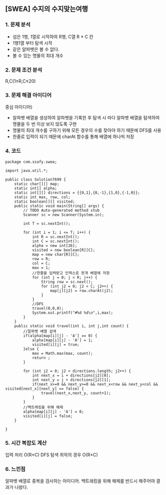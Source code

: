 ## [SWEA] 수지의 수지맞는여행

### 1. 문제 분석 
- 섬은 1행, 1열로 시작하여  R행, C열 R * C 칸
- 1행1열 부터 탐색 시작
- 같은 알파벳은 볼 수 없다.
- 볼 수 있는 명물의 최대 개수
### 2. 문제 조건 분석
R,C(1≤R,C≤20)

### 3. 문제 해결 아이디어
중심 아이디어)
- 알파벳 배열을 생성하여 알파벳을 기록한 후 탐색 시 마다 알파벳 배열을 탐색하여 명물을 두 번 이상 보지 않도록 구현
- 명물의 최대 개수를 구하기 위해 모든 경우의 수를 찾아야 하기 때문에 DFS를 사용
- 한줄로 입력이 되기 때문에 charAt 함수를 통해 배열에 하나씩 저장
### 4. 코드 
```
package com.ssafy.swea;

import java.util.*;

public class Solution7699 {
	static char[][] map;
	static int[] alpha;
	static int[][] directions = {{0,1},{0,-1},{1,0},{-1,0}};
	static int max, row, col;
	static boolean[][] visited;
	public static void main(String[] args) {
		// TODO Auto-generated method stub
		Scanner sc = new Scanner(System.in);
		
		int T = sc.nextInt();
		
		for (int i = 1; i <= T; i++) {
			int R = sc.nextInt();
			int C = sc.nextInt();
			alpha = new int[26];
			visited = new boolean[R][C];
			map = new char[R][C];
			row = R;
			col = C;
			max = 1;
			//한줄을 입력받고 인덱스로 쪼개 배열에 저장
			for (int j = 0; j < R; j++) {
				String row = sc.next();
				for (int j2 = 0; j2 < C; j2++) {
					map[j][j2] = row.charAt(j2);
				}
			}
			//DFS
			travel(0,0,0);
			System.out.printf("#%d %d\n",i,max);
		}
	}
	public static void travel(int i, int j,int count) {
		//알파벳 배열 검색
		if(alpha[map[i][j] - 'A'] == 0) {
			alpha[map[i][j] - 'A'] = 1;
			visited[i][j] = true;
		}else {
			max = Math.max(max, count);
			return ;
		}
		
		for (int j2 = 0; j2 < directions.length; j2++) {
			int next_x = i + directions[j2][0];
			int next_y = j + directions[j2][1];
			if(next_x>=0 && next_y>=0 && next_x<row && next_y<col && visited[next_x][next_y] == false) {
				travel(next_x,next_y, count+1);
			}
		}
		//백트래킹을 위해 해제
		alpha[map[i][j] - 'A'] = 0;
		visited[i][j] = false;
	}

}

```

### 5. 시간 복잡도 계산
입력 처리 O(R×C)
DFS 탐색 최악의 경우 O(R×C)
### 6. 느낀점
알파벳 배열로 중복을 검사하는 아이디어. 백트래킹을 위해 해제를 반드시 해주어야 결과가 나왔다. 